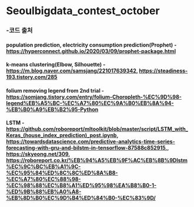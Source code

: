 # Seoulbigdata_contest_october








### -코드 출처
#### population prediction, electricity consumption prediction(Prophet) - https://hyperconnect.github.io/2020/03/09/prophet-package.html
#### k-means clustering(Elbow, Silhouette) - https://m.blog.naver.com/samsjang/221017639342, https://steadiness-193.tistory.com/285
#### folium removing legend from 2nd trial - https://somjang.tistory.com/entry/folium-Choropleth-%EC%9D%98-legend%EB%A5%BC-%EC%A7%80%EC%9A%B0%EB%8A%94-%EB%B0%A9%EB%B2%95-Python
#### LSTM - https://github.com/roboreport/mltoolkit/blob/master/script/LSTM_with_Keras_(house_index_prediction)_post.ipynb, https://towardsdatascience.com/predictive-analytics-time-series-forecasting-with-gru-and-bilstm-in-tensorflow-87588c852915,, https://skyeong.net/309, https://roboreport.co.kr/%EB%94%A5%EB%9F%AC%EB%8B%9Dlstm%EC%9C%BC%EB%A1%9C-%EC%95%84%ED%8C%8C%ED%8A%B8-%EC%A7%80%EC%88%98-%EC%98%88%EC%B8%A1%ED%95%98%EA%B8%B0-1-%ED%9B%88%EB%A0%A8-%EB%8D%B0%EC%9D%B4%ED%84%B0-%EC%83%9D/
